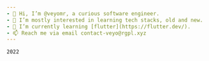 ```yaml
---
- 👋 Hi, I’m @veyomr, a curious software engineer.
- 👀 I’m mostly interested in learning tech stacks, old and new.
- 🌱 I’m currently learning [flutter](https://flutter.dev/).
- 📫 Reach me via email contact-veyo@rgpl.xyz
---
```

`2022`
<!---
veyomr/veyomr is a ✨ special ✨ repository because its `README.md` (this file) appears on your GitHub profile.
You can click the Preview link to take a look at your changes.
--->
